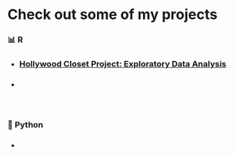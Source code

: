 # Check out some of my projects 

### :bar_chart:  R
- ### [Hollywood Closet Project: Exploratory Data Analysis](https://github.com/stcampione/HCP-Data-Analysis/blob/main/hcp-eda.md)
- ###
<br>

### :snake:  Python 
- ### 
<br>
<br>
<br>
